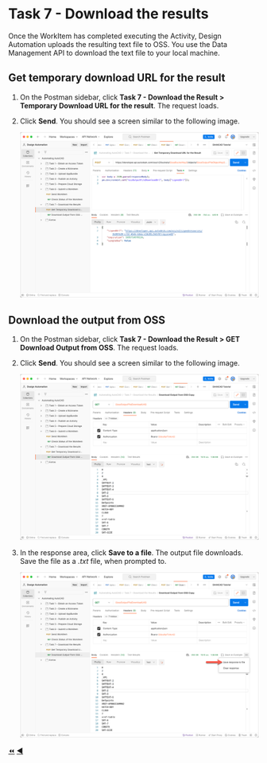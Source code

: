 # Task 7 - Download the results

Once the WorkItem has completed executing the Activity, Design Automation uploads the resulting text file to OSS. You use the Data Management API to download the text file to your local machine.


## Get temporary download URL for the result

1. On the Postman sidebar, click **Task 7 - Download the Result > Temporary Download URL for the result**. The request loads.

2. Click **Send**. You should see a screen similar to the following image.

    ![Download URL](../images/task7-download_url.png "Download URL")



## Download the output from OSS

1. On the Postman sidebar, click **Task 7 - Download the Result > GET Download Output from OSS**. The request loads.

2. Click **Send**. You should see a screen similar to the following image.

    ![Download Result](../images/task7-download_step_1.png "Download Result")

3. In the response area, click **Save to a file**. The output file downloads. Save the file as a *.txt* file, when prompted to.

    ![Download Result](../images/task7-download_step_2.png "Download Result")

[:rewind:](../readme.md "readme.md") [:arrow_backward:](task-6.md "Previous task")
